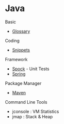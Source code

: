 # Java

Basic

- [Glossary](/snips/java/glossary.md)

Coding

- [Snippets](/snips/java/snippets.md)

Framework

- [Spock](/snips/java/spock.md) - Unit Tests
- [Spring](/snips/java/spring.md)

Package Manager

- [Maven](/snips/java/maven.md)

Command Line Tools

- jconsole : VM Statistics
- jmap : Stack & Heap
